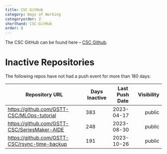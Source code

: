 ```yaml
---
title: CSC GitHub
category: Ways of Working
categoryorder: 2
shorthand: CSC-GitHub
order: 8
---
```


The CSC GitHub can be found here – <a href="https://github.com/GSTT-CSC/">CSC Github</a>.

# Inactive Repositories

The following repos have not had a push event for more than 180 days:

| Repository URL | Days Inactive | Last Push Date | Visibility |
| --- | --- | --- | ---: |
| https://github.com/GSTT-CSC/MLOps-tutorial | 383 | 2023-04-17 | public |
| https://github.com/GSTT-CSC/SeriesMaker-AIDE | 248 | 2023-08-30 | public |
| https://github.com/GSTT-CSC/rsync-time-backup | 191 | 2023-10-26 | public |
